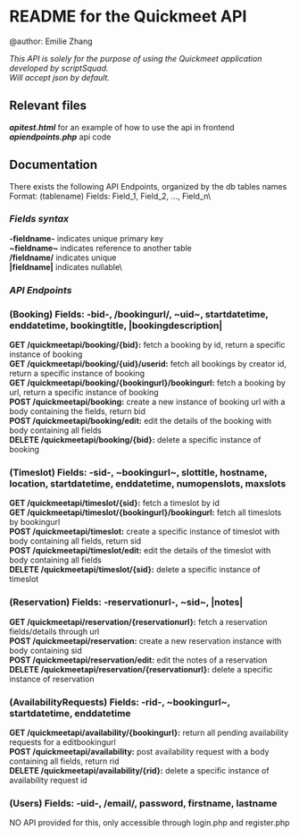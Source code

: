 # README for the Quickmeet API

@author: Emilie Zhang

*This API is solely for the purpose of using the Quickmeet application developed by scriptSquad.\
Will accept json by default.*

## Relevant files
***apitest.html*** for an example of how to use the api in frontend\
***apiendpoints.php*** api code

## Documentation
There exists the following API Endpoints, organized by the db tables names\
Format: (tablename) Fields: Field_1, Field_2, ..., Field_n\

### _Fields syntax_
**-fieldname-** indicates unique primary key\
**\~fieldname\~** indicates reference to another table\
**/fieldname/** indicates unique\
**|fieldname|** indicates nullable\

### _API Endpoints_
### (Booking) Fields: -bid-, /bookingurl/, \~uid\~, startdatetime, enddatetime, bookingtitle, |bookingdescription|
**GET /quickmeetapi/booking/{bid}:** fetch a booking by id, return a specific instance of booking\
**GET /quickmeetapi/booking/{uid}/userid:** fetch all bookings by creator id, return a specific instance of booking\
**GET /quickmeetapi/booking/{bookingurl}/bookingurl:** fetch a booking by url, return a specific instance of booking\
**POST /quickmeetapi/booking:** create a new instance of booking url with a body containing the fields, return bid\
**POST /quickmeetapi/booking/edit:** edit the details of the booking with body containing all fields\
**DELETE /quickmeetapi/booking/{bid}:** delete a specific instance of booking

### (Timeslot) Fields: -sid-, \~bookingurl\~, slottitle, hostname, location, startdatetime, enddatetime, numopenslots, maxslots
**GET /quickmeetapi/timeslot/{sid}:** fetch a timeslot by id\
**GET /quickmeetapi/timeslot/{bookingurl}/bookingurl:** fetch all timeslots by bookingurl\
**POST /quickmeetapi/timeslot:** create a specific instance of timeslot with body containing all fields, return sid\
**POST /quickmeetapi/timeslot/edit:** edit the details of the timeslot with body containing all fields\
**DELETE /quickmeetapi/timeslot/{sid}:** delete a specific instance of timeslot


### (Reservation) Fields: -reservationurl-, \~sid\~, |notes|
**GET /quickmeetapi/reservation/{reservationurl}:** fetch a reservation fields/details through url\
**POST /quickmeetapi/reservation:** create a new reservation instance with body containing sid\
**POST /quickmeetapi/reservation/edit:** edit the notes of a reservation\
**DELETE /quickmeetapi/reservation/{reservationurl}:** delete a specific instance of reservation

### (AvailabilityRequests) Fields: -rid-, \~bookingurl\~, startdatetime, enddatetime
**GET /quickmeetapi/availability/{bookingurl}:** return all pending availability requests for a editbookingurl\
**POST /quickmeetapi/availability:** post availability request with a body containing all fields, return rid\
**DELETE /quickmeetapi/availability/{rid}:** delete a specific instance of availability request id

### (Users) Fields: -uid-, /email/, password, firstname, lastname
NO API provided for this, only accessible through login.php and register.php
